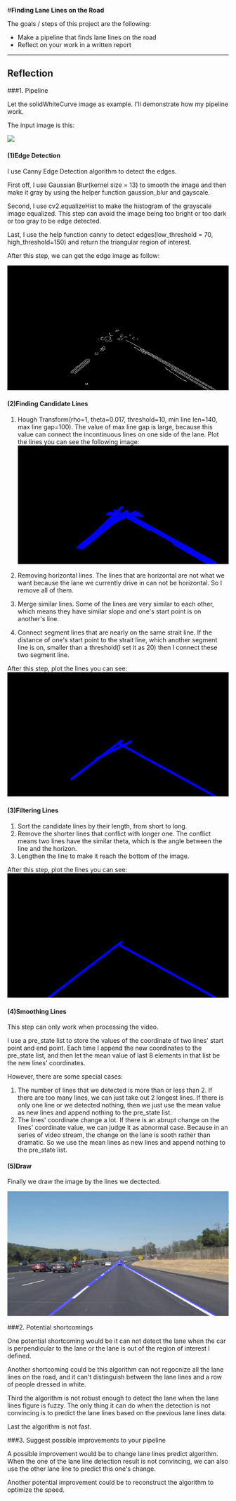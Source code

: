 #**Finding Lane Lines on the Road** 


The goals / steps of this project are the following:
* Make a pipeline that finds lane lines on the road
* Reflect on your work in a written report


[//]: # (Image References)

[image1]: ./examples/grayscale.jpg "Grayscale"

---

## Reflection

###1. Pipeline

Let the solidWhiteCurve image as example. I'll demonstrate how my pipeline work.

The input image is this:

![](test_images/solidWhiteCurve.jpg)

#### (1)Edge Detection

I use Canny Edge Detection algorithm to detect the edges.

First off, I use Gaussian Blur(kernel size = 13) to smooth the image and then make it gray by using the helper function gaussion_blur and gayscale.

Second, I use cv2.equalizeHist to make the histogram of the grayscale image equalized. This step can avoid the image being too bright or too dark or too gray to be edge detected.

Last, I use the help function canny to detect edges(low_threshold = 70, high_threshold=150) and return the triangular region of interest.

After this step, we can get the edge image as follow:

![](writeup_img/edges.jpg)

#### (2)Finding Candidate Lines

1. Hough Transform(rho=1, theta=0.017, threshold=10, min line len=140, max line gap=100). The value of max line gap is large, because this value can connect the incontinuous lines on one side of the lane. Plot the lines you can see the following image:![](writeup_img/hough.jpg)

2. Removing horizontal lines. The lines that are horizontal are not what we want because the lane we currently drive in can not be horizontal. So I remove all of them.
3. Merge similar lines. Some of the lines are very similar to each other, which means they have similar slope and one's start point is on another's line.
4. Connect segment lines that are nearly on the same strait line. If the distance of one's start point to the strait line, which another segment line is on, smaller than a threshold(I set it as 20) then I connect these two segment line.

After this step, plot the lines you can see:![](writeup_img/raw_lines.jpg)

#### (3)Filtering Lines

1. Sort the candidate lines by their length, from short to long.
2. Remove the shorter lines that conflict with longer one. The conflict means two lines have the similar theta, which is the angle between the line and the horizon. 
3. Lengthen the line to make it reach the bottom of the image.

After this step, plot the lines you can see:![](writeup_img/filtered_lines.jpg)


#### (4)Smoothing Lines

This step can only work when processing the video.

I use a pre_state list to store the values of the coordinate of two lines' start point and end point. Each time I append the new coordinates to the pre_state list, and then let the mean value of last 8 elements in that list be the new lines' coordinates.

However, there are some special cases:

1. The number of lines that we detected is more than or less than 2. If there are too many lines, we can just take out 2 longest lines. If there is only one line or we detected nothing, then we just use the mean value as new lines and append nothing to the pre_state list.
2. The lines' coordinate change a lot. If there is an abrupt change on the lines' coordinate value, we can judge it as abnormal case. Because in an series of video stream, the change on the lane is sooth rather than dramatic. So we use the mean lines as new lines and append nothing to the pre_state list.

#### (5)Draw

Finally we draw the image by the lines we dectected.

![](writeup_img/final.jpg)


###2. Potential shortcomings

One potential shortcoming would be it can not detect the lane when the car is perpendicular to the lane or the lane is out of the region of interest I defined.

Another shortcoming could be this algorithm can not regocnize all the lane lines on the road, and it can't distinguish between the lane lines and a row of people dressed in white.

Third the algorithm is not robust enough to detect the lane when the lane lines figure is fuzzy. The only thing it can do when the detection is not convincing is to predict the lane lines based on the previous lane lines data.

Last the algorithm is not fast.

###3. Suggest possible improvements to your pipeline

A possible improvement would be to change lane lines predict algorithm. When the one of the lane line detection result is not convincing, we can also use the other lane line to predict this one's change.

Another potential improvement could be to reconstruct the algorithm to optimize the speed.